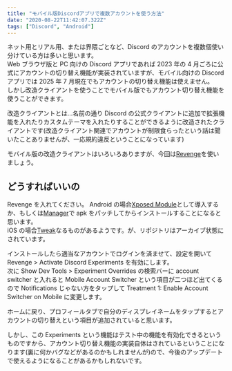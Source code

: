 ```yaml
---
title: "モバイル版Discordアプリで複数アカウントを使う方法"
date: "2020-08-22T11:42:07.322Z"
tags: ["Discord", "Android"]
---
```


ネット用とリアル用、または界隈ごとなど、Discord のアカウントを複数個使い分けている方は多いと思います。  
Web ブラウザ版と PC 向けの Discord アプリであれば 2023 年の 4 月ごろに公式にアカウントの切り替え機能が実装されていますが、モバイル向けの Discord アプリでは 2025 年 7 月現在でもアカウントの切り替え機能は使えません。  
しかし改造クライアントを使うことでモバイル版でもアカウント切り替え機能を使うことができます。

改造クライアントとは…名前の通り Discord の公式クライアントに追加で拡張機能を入れたりカスタムテーマを入れたりすることができるように改造されたクライアントです(改造クライアント関連でアカウントが制限食らったという話は聞いたことありませんが、一応規約違反ということになっています)

モバイル版の改造クライアントはいろいろありますが、今回は[Revenge](https://github.com/revenge-mod)を使いましょう。

## どうすればいいの

Revenge を入れてください。
Android の場合[Xposed Module](https://github.com/revenge-mod/revenge-xposed)として導入するか、もしくは[Manager](https://github.com/revenge-mod/revenge-manager)で apk をパッチしてからインストールすることになると思います。  
iOS の場合[Tweak](https://github.com/revenge-mod/revenge-tweak)なるものがあるようです。が、リポジトリはアーカイブ状態にされています。

インストールしたら適当なアカウントでログインを済ませて、設定を開いて Revenge > Activate Discord Experiments を有効にします。  
次に Show Dev Tools > Experiment Overrides の検索バーに account switcher と入れると Mobile Account Switcher という項目が二つほど出てくるので Notifications じゃない方をタップして Treatment 1: Enable Account Switcher on Mobile に変更します。

ホームに戻り、プロフィールタブで自分のディスプレイネームをタップするとアカウントの切り替えという項目が追加されていると思います。

しかし、この Experiments という機能はテスト中の機能を有効化できるというものですから、アカウント切り替え機能の実装自体はされているということになります(裏に何かバグなどがあるのかもしれませんが)ので、今後のアップデートで使えるようになることがあるかもしれないです。
